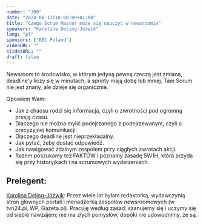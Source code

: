 ```yaml
---
number: "300"
date: "2024-06-17T18:00:00+01:00"
title: "Czego Scrum Master może się nauczyć w newsroomie"
speakers: "Karolina Deling-Jóźwik"
lang: "pl"
sponsors: ["BEC Poland"]
videoURL: ""
slidesURL: ""
draft: false
---
```


Newsroom to środowisko, w którym jedyną pewną rzeczą jest zmiana, deadline'y liczy się w minutach, a sprinty mają dobę lub mniej. Tam Scrum nie jest znany, ale dzieje się organicznie.

Opowiem Wam:

* Jak z chaosu rodzi się informacja, czyli o zwrotności pod ogromną presją czasu.
* Dlaczego nie można mylić podejrzanego z podejrzewanym, czyli o precyzyjnej komunikacji.
* Dlaczego deadline jest nieprzekładalny.
* Jak pytać, żeby dostać odpowiedź.
* Jak nawigować zdalnym zespołem przy ciągłych zwrotach akcji.
* Razem poszukamy też FAKTÓW i poznamy zasadę 5W1H, która przyda się przy historyjkach i na scrumowych wydarzeniach.

## Prelegent:

[Karolina Deling-Jóźwik](https://www.linkedin.com/in/karolina-deling-jozwik/): Przez wiele lat byłam redaktorką, wydawczynią stron głównych portali i menadżerką zespołów newsroomowych (w tvn24.pl, WP, Gazeta.pl). Pracuję według zasad: szanujemy się i uczymy się od siebie nawzajem; nie ma złych pomysłów, dopóki nie udowodnimy, że są.
